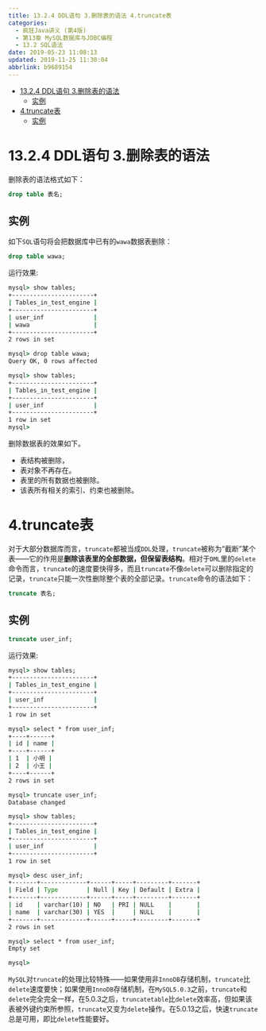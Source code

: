 ```yaml
---
title: 13.2.4 DDL语句 3.删除表的语法 4.truncate表 
categories: 
  - 疯狂Java讲义 (第4版)
  - 第13章 MySQL数据库与JDBC编程
  - 13.2 SQL语法
date: 2019-05-23 11:08:13
updated: 2019-11-25 11:30:04
abbrlink: b9689154
---
```

<div id='my_toc'>

- [13.2.4 DDL语句 3.删除表的语法](/JavaReadingNotes/b9689154/#13-2-4-DDL语句-3-删除表的语法)
    - [实例](/JavaReadingNotes/b9689154/#实例)
- [4.truncate表](/JavaReadingNotes/b9689154/#4-truncate表)
    - [实例](/JavaReadingNotes/b9689154/#实例)

</div>
<!--more-->
<script>if (navigator.platform.toLowerCase() == 'win32'){document.getElementById('my_toc').style.display = 'none';}</script>

<!--end-->
# 13.2.4 DDL语句 3.删除表的语法 #
删除表的语法格式如下：
```sql
drop table 表名;
```
## 实例 ##
如下`SQL`语句将会把数据库中已有的`wawa`数据表删除：
```sql
drop table wawa;
```
运行效果:
```cmd
mysql> show tables;
+-----------------------+
| Tables_in_test_engine |
+-----------------------+
| user_inf              |
| wawa                  |
+-----------------------+
2 rows in set

mysql> drop table wawa;
Query OK, 0 rows affected

mysql> show tables;
+-----------------------+
| Tables_in_test_engine |
+-----------------------+
| user_inf              |
+-----------------------+
1 row in set
mysql> 
```
删除数据表的效果如下。
- 表结构被删除，
- 表对象不再存在。
- 表里的所有数据也被删除。
- 该表所有相关的索引、约束也被删除。

# 4.truncate表 #
对于大部分数据库而言，`truncate`都被当成`DDL`处理，`truncate`被称为“截断”某个表——它的作用是**删除该表里的全部数据，但保留表结构**。相对于`DML`里的`delete`命令而言，`truncate`的速度要快得多，而且`truncate`不像`delete`可以删除指定的记录，`truncate`只能一次性删除整个表的全部记录。`truncate`命令的语法如下：
```sql
truncate 表名;
```
## 实例 ##
```sql
truncate user_inf;
```
运行效果:
```cmd
mysql> show tables;
+-----------------------+
| Tables_in_test_engine |
+-----------------------+
| user_inf              |
+-----------------------+
1 row in set

mysql> select * from user_inf;
+----+------+
| id | name |
+----+------+
| 1  | 小明 |
| 2  | 小王 |
+----+------+
2 rows in set

mysql> truncate user_inf;
Database changed

mysql> show tables;
+-----------------------+
| Tables_in_test_engine |
+-----------------------+
| user_inf              |
+-----------------------+
1 row in set

mysql> desc user_inf;
+-------+-------------+------+-----+---------+-------+
| Field | Type        | Null | Key | Default | Extra |
+-------+-------------+------+-----+---------+-------+
| id    | varchar(10) | NO   | PRI | NULL    |       |
| name  | varchar(30) | YES  |     | NULL    |       |
+-------+-------------+------+-----+---------+-------+
2 rows in set

mysql> select * from user_inf;
Empty set

mysql> 
```
`MySQL`对`truncate`的处理比较特殊——如果使用非`InnoDB`存储机制，`truncate`比`delete`速度要快；如果使用`InnoDB`存储机制，在`MySQL5.0.3`之前，`truncate`和`delete`完全完全一样，在5.0.3之后，`truncatetable`比`delete`效率高，但如果该表被外键约束所参照，`truncate`又变为`delete`操作。在5.0.13之后，快速`truncate`总是可用，即比`delete`性能要好。

